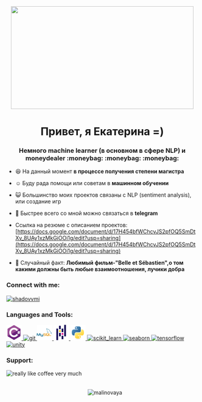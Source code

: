 <div align="center">
  <image src="https://giphy.com/embed/1dNJCkD5YK2G9g5Hfc" width="480" height="270" frameBorder="0" class="giphy-embed" allowFullScreen></image>
</div>

<h1 align="center">Привет, я Екатерина =)</h1>
<h3 align="center">Немного machine learner (в основном в сфере NLP) и moneydealer :moneybag: :moneybag: :moneybag:</h3>

- :satisfied: На данный момент **в процессе получения степени магистра**

- :relaxed: Буду рада помощи или советам в **машинном обучении**

- :smiley_cat: Большинство моих проектов связаны с NLP (sentiment analysis), или создание игр

- :gem: Быстрее всего со мной можно связаться в **telegram**

- Ссылка на резюме с описанием проектов: [https://docs.google.com/document/d/17H454bfWChcvJS2pfOQ5SmDtXv_8UAy1xzMkGiOOi1g/edit?usp=sharing](https://docs.google.com/document/d/17H454bfWChcvJS2pfOQ5SmDtXv_8UAy1xzMkGiOOi1g/edit?usp=sharing)

- :paw_prints: Случайный факт:   **Любимый фильм-"Belle et Sébastien",о том какими должны быть любые взаимоотношения, лучики добра**

<h3 align="left">Connect with me:</h3>
<p align="left">
<a href="https://instagram.com/shadovvmi" target="blank"><img align="center" src="https://raw.githubusercontent.com/rahuldkjain/github-profile-readme-generator/master/src/images/icons/Social/instagram.svg" alt="shadovvmi" height="30" width="40" /></a>
</p>

<h3 align="left">Languages and Tools:</h3>
<p align="left"> <a href="https://www.w3schools.com/cs/" target="_blank" rel="noreferrer"> <img src="https://raw.githubusercontent.com/devicons/devicon/master/icons/csharp/csharp-original.svg" alt="csharp" width="40" height="40"/> </a> <a href="https://git-scm.com/" target="_blank" rel="noreferrer"> <img src="https://www.vectorlogo.zone/logos/git-scm/git-scm-icon.svg" alt="git" width="40" height="40"/> </a> <a href="https://www.mysql.com/" target="_blank" rel="noreferrer"> <img src="https://raw.githubusercontent.com/devicons/devicon/master/icons/mysql/mysql-original-wordmark.svg" alt="mysql" width="40" height="40"/> </a> <a href="https://pandas.pydata.org/" target="_blank" rel="noreferrer"> <img src="https://raw.githubusercontent.com/devicons/devicon/2ae2a900d2f041da66e950e4d48052658d850630/icons/pandas/pandas-original.svg" alt="pandas" width="40" height="40"/> </a> <a href="https://www.python.org" target="_blank" rel="noreferrer"> <img src="https://raw.githubusercontent.com/devicons/devicon/master/icons/python/python-original.svg" alt="python" width="40" height="40"/> </a> <a href="https://scikit-learn.org/" target="_blank" rel="noreferrer"> <img src="https://upload.wikimedia.org/wikipedia/commons/0/05/Scikit_learn_logo_small.svg" alt="scikit_learn" width="40" height="40"/> </a> <a href="https://seaborn.pydata.org/" target="_blank" rel="noreferrer"> <img src="https://seaborn.pydata.org/_images/logo-mark-lightbg.svg" alt="seaborn" width="40" height="40"/> </a> <a href="https://www.tensorflow.org" target="_blank" rel="noreferrer"> <img src="https://www.vectorlogo.zone/logos/tensorflow/tensorflow-icon.svg" alt="tensorflow" width="40" height="40"/> </a> <a href="https://unity.com/" target="_blank" rel="noreferrer"> <img src="https://www.vectorlogo.zone/logos/unity3d/unity3d-icon.svg" alt="unity" width="40" height="40"/> </a> </p>

<h3 align="left">Support:</h3>
<p><a href="https://ko-fi.com/really like coffee very much"> <img align="left" src="https://cdn.ko-fi.com/cdn/kofi3.png?v=3" height="50" width="210" alt="really like coffee very much" /></a></p><br><br>

<p>&nbsp;<img align="center" src="https://github-readme-stats.vercel.app/api?username=malinovaya&show_icons=true&locale=en" alt="malinovaya" /></p>

